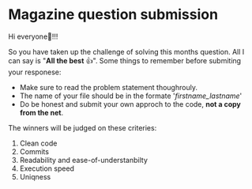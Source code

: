 # Magazine question submission
Hi everyone:wave:!!!

So you have taken up the challenge of solving this months question. All I can say is "__All the best__ :+1:".
Some things to remember before submiting your responese:
- Make sure to read the problem statement thoughrouly.
- The name of your file should be in the formate '_firstname_lastname_'
- Do be honest and submit your own approch to the code, __not a copy from the net__.

The winners will be judged on these criteries:
1. Clean code
2. Commits 
3. Readability and ease-of-understanbilty
4. Execution speed
5. Uniqness








